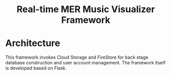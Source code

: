 <h1 align='center'>Real-time MER Music Visualizer Framework</h1>

# Architecture 
This framework invokes Cloud Storage and FireStore for back stage database construction and user account management. The framework itself is developed based on Flask.
